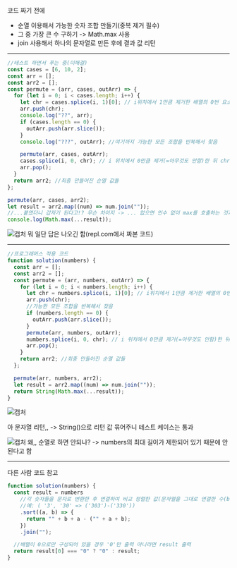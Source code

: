 코드 짜기 전에

- 순열 이용해서 가능한 숫자 조합 만들기(중복 제거 필수)
- 그 중 가장 큰 수 구하기 -> Math.max 사용
- join 사용해서 하나의 문자열로 만든 후에 결과 값 리턴

---

```javascript
//테스트 하면서 푸는 중(미해결)
const cases = [6, 10, 2];
const arr = [];
const arr2 = [];
const permute = (arr, cases, outArr) => {
  for (let i = 0; i < cases.length; i++) {
    let chr = cases.splice(i, 1)[0]; // i위치에서 1만큼 제거한 배열의 0번 요소
    arr.push(chr);
    console.log("??", arr);
    if (cases.length == 0) {
      outArr.push(arr.slice());
    }
    console.log("???", outArr); //여기까지 가능한 모든 조합을 반복해서 찾음

    permute(arr, cases, outArr);
    cases.splice(i, 0, chr); // i 위치에서 0만큼 제거(=아무것도 안함)한 뒤 chr을 i위치에 삽입
    arr.pop();
  }
  return arr2; //최종 만들어진 순열 값들
};

permute(arr, cases, arr2);
let result = arr2.map((num) => num.join(""));
//...붙였더니 갑자기 된다고!? 무슨 차이지 -> ... 없으면 인수 없이 max를 호출하는 것과 같다고 함 그래서 NaN 나왔었음
console.log(Math.max(...result));
```

![캡처](https://user-images.githubusercontent.com/23302973/138877737-41a2440c-acb3-455c-80e4-1bc8a7d0c7c4.PNG)
뭐 일단 답은 나오긴 함(repl.com에서 짜본 코드)

---

```javascript
//프로그래머스 적용 코드
function solution(numbers) {
  const arr = [];
  const arr2 = [];
  const permute = (arr, numbers, outArr) => {
    for (let i = 0; i < numbers.length; i++) {
      let chr = numbers.splice(i, 1)[0]; // i위치에서 1만큼 제거한 배열의 0번 요소
      arr.push(chr);
      //가능한 모든 조합을 반복해서 찾음
      if (numbers.length == 0) {
        outArr.push(arr.slice());
      }
      permute(arr, numbers, outArr);
      numbers.splice(i, 0, chr); // i 위치에서 0만큼 제거(=아무것도 안함)한 뒤 chr을 i위치에 삽입
      arr.pop();
    }
    return arr2; //최종 만들어진 순열 값들
  };

  permute(arr, numbers, arr2);
  let result = arr2.map((num) => num.join(""));
  return String(Math.max(...result));
}
```

![캡처](https://user-images.githubusercontent.com/23302973/138879430-d1d6c4ad-c403-442f-a85a-1e3f94d1c2df.PNG)

아 문자열 리턴,, -> String()으로 리턴 값 묶어주니 테스트 케이스는 통과

![캡처](https://user-images.githubusercontent.com/23302973/138880048-7028b7e8-5b78-4007-bf53-2b809be5f1b9.PNG)
왜,, 순열로 하면 안되나? -> numbers의 최대 길이가 제한되어 있기 때문에 안된다고 함

---

다른 사람 코드 참고

```javascript
function solution(numbers) {
  const result = numbers
    //각 숫자들을 문자로 변환한 후 연결하여 비교 정렬한 값(문자열을 그대로 연결한 수(b+a) - 바꿔 연결한 수(a+b))을 join을 사용해 묶어줌
    //예: ( '3', '30' => ('303')-('330'))
    .sort((a, b) => {
      return "" + b + a - ("" + a + b);
    })
    .join("");

  //배열이 0으로만 구성되어 있을 경우 '0'만 출력 아니라면 result 출력
  return result[0] === "0" ? "0" : result;
}
```
